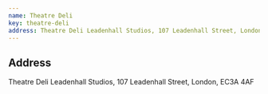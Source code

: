 ```yaml
---
name: Theatre Deli
key: theatre-deli
address: Theatre Deli Leadenhall Studios, 107 Leadenhall Street, London EC3A 4AF
---
```


## Address
Theatre Deli Leadenhall Studios,
107 Leadenhall Street,
London,
EC3A 4AF
